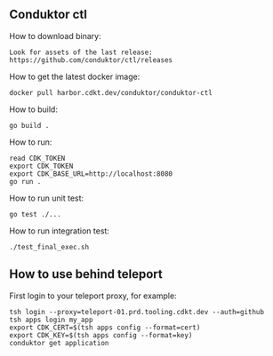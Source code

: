 ## Conduktor ctl
How to download binary:
```
Look for assets of the last release:
https://github.com/conduktor/ctl/releases
```
How to get the latest docker image:
```
docker pull harbor.cdkt.dev/conduktor/conduktor-ctl
```

How to build:
```
go build .
```

How to run:
```
read CDK_TOKEN
export CDK_TOKEN
export CDK_BASE_URL=http://localhost:8080
go run . 
```

How to run unit test:
```
go test ./...
```

How to run integration test:
```
./test_final_exec.sh
```

## How to use behind teleport

First login to your teleport proxy, for example:
```
tsh login --proxy=teleport-01.prd.tooling.cdkt.dev --auth=github
tsh apps login my_app
export CDK_CERT=$(tsh apps config --format=cert)
export CDK_KEY=$(tsh apps config --format=key)
conduktor get application
```

